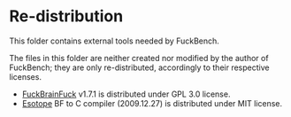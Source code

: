 # Re-distribution

This folder contains external tools needed by FuckBench.

The files in this folder are neither created nor modified by the author of FuckBench;
they are only re-distributed, accordingly to their respective licenses.

* [FuckBrainFuck](http://www.inshame.com/search/label/My%20Progs%3A%20FuckBrainfuck) v1.7.1
is distributed under GPL 3.0 license.
* [Esotope](https://github.com/lifthrasiir/esotope-bfc) BF to C compiler (2009.12.27) is distributed
under MIT license.
